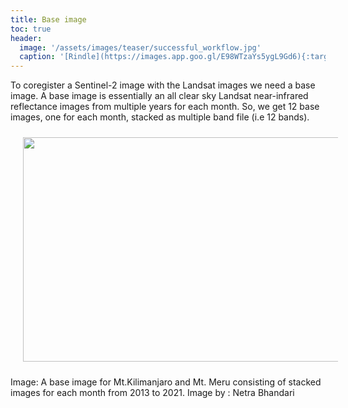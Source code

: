 ```yaml
---
title: Base image
toc: true
header:
  image: '/assets/images/teaser/successful_workflow.jpg'
  caption: '[Rindle](https://images.app.goo.gl/E98WTzaYs5ygL9Gd6){:target="_blank"}'
---
```


To coregister a Sentinel-2 image with the Landsat images we need a base image. A base image is essentially an all clear sky Landsat near-infrared reflectance images from multiple years for each month.
So, we get 12 base images, one for each month, stacked as multiple band file (i.e 12 bands). 

<img src="bi2.png" width="1104" height="359" align="centre" vspace="10" hspace="20" />

Image: A base image for Mt.Kilimanjaro and Mt. Meru consisting of stacked images for each month from 2013 to 2021.
Image by : Netra Bhandari
